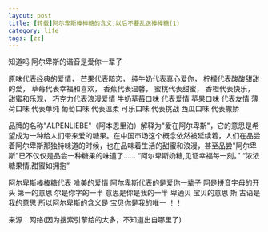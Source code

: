 ```yaml
---
layout: post
title: [转载]阿尔卑斯棒棒糖的含义,以后不要乱送棒棒糖(1)
category: life
tags: [zz]
---
```


知道吗 阿尔卑斯的谐音是爱你一辈子

原味代表经典的爱情，
芒果代表暗恋，
纯牛奶代表真心爱你，
柠檬代表酸酸甜甜的爱，
草莓代表幸福和喜欢，
香蕉代表温馨，
蜜桃代表甜蜜，
香橙代表快乐，甜蜜和乐观，
巧克力代表浪漫爱情
牛奶草莓口味 代表爱情
苹果口味 代表友情
薄荷口味 代表单纯
葡萄口味 代表溫柔
可乐口味 代表挑战
西瓜口味 代表撒娇<!--more-->

品牌的名称"ALPENLIEBE"（阿本恩里泊）解释为"爱在阿尔卑斯"，它的意思是希望成为一种给人们带来爱的糖果。在中国市场这个概念依然被延续着，人们在品尝着阿尔卑斯那独特味道的时候，也在品味着生活的甜蜜和浪漫，甚至品尝"阿尔卑斯"已不仅仅是品尝一种糖果的味道了……
“阿尔卑斯奶糖,见证幸福每一刻。”
“浓浓糖果情,甜蜜如拥抱”

阿尔卑斯棒棒糖代表 唯美的爱情
阿尔卑斯代表的是爱你一辈子
阿是拼音字母的开头 第一的意思
尔是你字的一半 意思是你是我的一半
卑通贝 宝贝的意思
斯 古语是我的意思
所以阿尔卑斯的含义是 宝贝你是我的唯一 ！！

来源：网络(因为搜索引擎给的太多，不知道出自哪里了)
